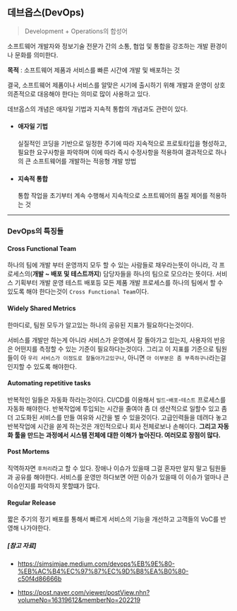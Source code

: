## 데브옵스(DevOps)



> Development + Operations의 합성어

소프트웨어 개발자와 정보기술 전문가 간의 소통, 협업 및 통합을 강조하는 개발 환경이나 문화를 의미한다.



**목적** : 소프트웨어 제품과 서비스를 빠른 시간에 개발 및 배포하는 것



결국, 소프트웨어 제품이나 서비스를 알맞은 시기에 출시하기 위해 개발과 운영이 상호 의존적으로 대응해야 한다는 의미로 많이 사용하고 있다.



데브옵스의 개념은 애자일 기법과 지속적 통합의 개념과도 관련이 있다.

- #### 애자일 기법

  실질적인 코딩을 기반으로 일정한 주기에 따라 지속적으로 프로토타입을 형성하고, 필요한 요구사항을 파악하며 이에 따라 즉시 수정사항을 적용하여 결과적으로 하나의 큰 소프트웨어를 개발하는 적응형 개발 방법

- #### 지속적 통합

  통합 작업을 초기부터 계속 수행해서 지속적으로 소프트웨어의 품질 제어를 적용하는 것



---

### DevOps의 특징들

#### Cross Functional Team

하나의 팀에 개발 부터 운영까지 모두 할 수 있는 사람들로 채우라는뜻이 아니라, 각 프로세스의(**개발 ~ 배포 및 테스트까지**) 담당자들을 하나의 팀으로 모으라는 뜻이다. 서비스 기획부터 개발 운영 테스트 배포등 모든 제품 개발 프로세스를 하나의 팀에서 할 수 있도록 해야 한다는것이 `Cross Functional Team`이다.

#### Widely Shared Metrics

한마디로, 팀원 모두가 알고있는 하나의 공유된 지표가 필요하다는것이다.

서비스를 개발만 하는게 아니라 서비스가 운영에서 잘 돌아가고 있는지, 사용자의 반응은 어떤지를 측정할 수 있는 기준이 필요하다는것이다. 그리고 이 지표를 기준으로 팀원들이 아 `우리 서비스가 이정도로 잘돌아가고있구나`, 아니면 `아 이부분은 좀 부족하구나`라는걸 인지할 수 있도록 해야한다.

#### Automating repetitive tasks

반복적인 일들은 자동화 하라는것이다. CI/CD를 이용해서 `빌드`-`배포`-`테스트` 프로세스를 자동화 해야한다. 반복작업에 투입되는 시간을 줄여야 좀 더 생산적으로 일할수 있고 좀 더 고도화된 서비스를 만들 여유와 시간을 벌 수 있을것이다. 고급인력들을 데려다 놓고 반복작업에 시간을 쏟게 하는것은 개인적으로나 회사 전체로보나 손해이다. **그리고 자동화 툴을 만드는 과정에서 시스템 전체에 대한 이해가 높아진다. 여러모로 장점이 많다.**

#### Post Mortems

직역하자면 `후처리`라고 할 수 있다. 장애나 이슈가 있을때 그걸 혼자만 알지 말고 팀원들과 공유를 해야한다. 서비스를 운영만 하다보면 어떤 이슈가 있을때 이 이슈가 얼마나 큰 이슈인지를 파악하지 못할떄가 많다.

#### Regular Release

짧은 주기의 정기 배포를 통해서 빠르게 서비스의 기능을 개선하고 고객들의 VoC를 반영해 나가야한다.





##### [참고 자료]

- https://simsimjae.medium.com/devops%EB%9E%80-%EB%AC%B4%EC%97%87%EC%9D%B8%EA%B0%80-c50f4d86666b

- https://post.naver.com/viewer/postView.nhn?volumeNo=16319612&memberNo=202219

  
